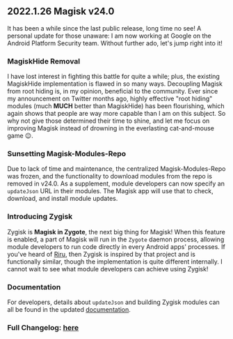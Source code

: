 ## 2022.1.26 Magisk v24.0

It has been a while since the last public release, long time no see! A personal update for those unaware: I am now working at Google on the Android Platform Security team. Without further ado, let's jump right into it!

### MagiskHide Removal

I have lost interest in fighting this battle for quite a while; plus, the existing MagiskHide implementation is flawed in so many ways. Decoupling Magisk from root hiding is, in my opinion, beneficial to the community. Ever since my announcement on Twitter months ago, highly effective "root hiding" modules (much **MUCH** better than MagiskHide) has been flourishing, which again shows that people are way more capable than I am on this subject. So why not give those determined their time to shine, and let me focus on improving Magisk instead of drowning in the everlasting cat-and-mouse game 😉.

### Sunsetting Magisk-Modules-Repo

Due to lack of time and maintenance, the centralized Magisk-Modules-Repo was frozen, and the functionality to download modules from the repo is removed in v24.0. As a supplement, module developers can now specify an `updateJson` URL in their modules. The Magisk app will use that to check, download, and install module updates.

### Introducing Zygisk

Zygisk is **Magisk in Zygote**, the next big thing for Magisk! When this feature is enabled, a part of Magisk will run in the `Zygote` daemon process, allowing module developers to run code directly in every Android apps' processes. If you've heard of [Riru](https://github.com/RikkaApps/Riru), then Zygisk is inspired by that project and is functionally similar, though the implementation is quite different internally. I cannot wait to see what module developers can achieve using Zygisk!

### Documentation

For developers, details about `updateJson` and building Zygisk modules can all be found in the updated [documentation](https://topjohnwu.github.io/Magisk/guides.html#liorsmagic-modules).

### Full Changelog: [here](https://topjohnwu.github.io/Magisk/changes.html)
